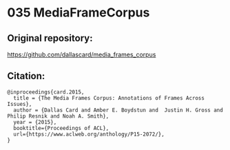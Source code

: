 # 035 MediaFrameCorpus

## Original repository:
https://github.com/dallascard/media_frames_corpus

## Citation:
```
@inproceedings{card.2015,
  title = {The Media Frames Corpus: Annotations of Frames Across Issues},
  author = {Dallas Card and Amber E. Boydstun and  Justin H. Gross and  Philip Resnik and Noah A. Smith},
  year = {2015},
  booktitle={Proceedings of ACL},
  url={https://www.aclweb.org/anthology/P15-2072/},
} 
```